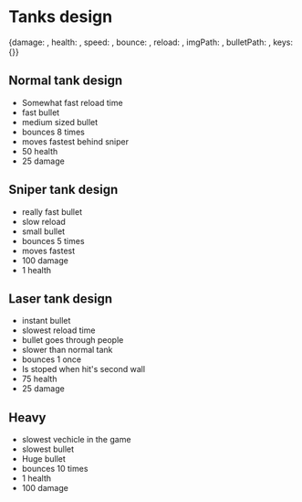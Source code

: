 # Tanks design
{damage: , health: , speed: , bounce: , reload: , imgPath: , bulletPath: , keys: {}}
## Normal tank design
* Somewhat fast reload time
* fast bullet
* medium sized bullet
* bounces 8 times
* moves fastest behind sniper
* 50 health
* 25 damage

## Sniper tank design
* really fast bullet
* slow reload
* small bullet
* bounces 5 times
* moves fastest
* 100 damage
* 1 health


## Laser tank design
* instant bullet
* slowest reload time
* bullet goes through people
* slower than normal tank
* bounces 1 once
* Is stoped when hit's second wall
* 75 health
* 25 damage

## Heavy
* slowest vechicle in the game
* slowest bullet
* Huge bullet
* bounces 10 times
* 1 health
* 100 damage
